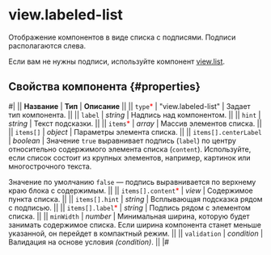 # view.labeled-list

Отображение компонентов в виде списка с подписями. Подписи располагаются слева.

Если вам не нужны подписи, используйте компонент [view.list](view.list.md).

## Свойства компонента {#properties}

#|
|| **Название** | **Тип** | **Описание** ||
|| `type`<span style="color: red">\*</span> | "view.labeled-list" | Задает тип компонента. ||
|| `label` | _string_ | Надпись над компонентом. ||
|| `hint` | _string_ | Текст подсказки. ||
|| `items`<span style="color: red">\*</span> | _array_ | Массив элементов списка. ||
|| `items[]` | _object_ | Параметры элемента списка. ||
|| `items[].centerLabel` | _boolean_ | Значение `true` выравнивает подпись (`label`) по центру относительно содержимого элемента списка (`content`). Используйте, если список состоит из крупных элементов, например, картинок или многострочного текста.

Значение по умолчанию `false` — подпись выравнивается по верхнему краю блока с содержимым. ||
|| `items[].content`<span style="color: red">\*</span> | _view_ | Содержимое пункта списка. ||
|| `items[].hint` | _string_ | Всплывающая подсказка рядом с подписью. ||
|| `items[].label`<span style="color: red">\*</span> | _string_ | Подпись рядом с элементом списка. ||
|| `minWidth` | _number_ | Минимальная ширина, которую будет занимать содержимое списка. Если ширина компонента станет меньше указанной, он перейдет в компактный режим. ||
|| `validation` | _condition_ | Валидация на основе условия _(condition)_. ||
|#
